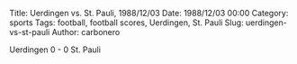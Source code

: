Title: Uerdingen vs. St. Pauli, 1988/12/03
Date: 1988/12/03 00:00
Category: sports
Tags: football, football scores, Uerdingen, St. Pauli
Slug: uerdingen-vs-st-pauli
Author: carbonero


Uerdingen 0 - 0 St. Pauli
